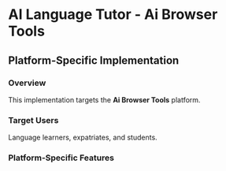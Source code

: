# AI Language Tutor - Ai Browser Tools

## Platform-Specific Implementation

### Overview
This implementation targets the **Ai Browser Tools** platform.

### Target Users
Language learners, expatriates, and students.

### Platform-Specific Features
